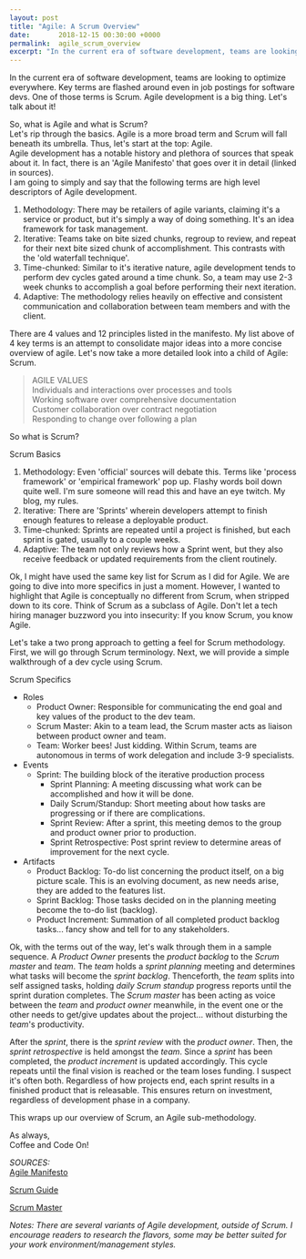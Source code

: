 ```yaml
---
layout: post
title: "Agile: A Scrum Overview"
date:       2018-12-15 00:30:00 +0000
permalink:  agile_scrum_overview
excerpt: "In the current era of software development, teams are looking to optimize everywhere. Key terms are flashed around even in job postings for software devs. One of those terms is Scrum. Agile development is a big thing. Let's talk about it!"
---
```

 
In the current era of software development, teams are looking to optimize everywhere. Key terms are flashed around even in job postings for software devs. One of those terms is Scrum. Agile development is a big thing. Let's talk about it!

So, what is Agile and what is Scrum?  
Let's rip through the basics. Agile is a more broad term and Scrum will fall beneath its umbrella. Thus, let's start at the top: Agile.  
Agile development has a notable history and plethora of sources that speak about it. In fact, there is an 'Agile Manifesto' that goes over it in detail (linked in sources).  
I am going to simply and say that the following terms are high level descriptors of Agile development.

1. Methodology: There may be retailers of agile variants, claiming it's a service or product, but it's simply a way of doing something. It's an idea framework for task management. 
2. Iterative: Teams take on bite sized chunks, regroup to review, and repeat for their next bite sized chunk of accomplishment. This contrasts with the 'old waterfall technique'. 
3. Time-chunked: Similar to it's iterative nature, agile development tends to perform dev cycles gated around a time chunk. So, a team may use 2-3 week chunks to accomplish a goal before performing their next iteration. 
4. Adaptive: The methodology relies heavily on effective and consistent communication and collaboration between team members and with the client. 

There are 4 values and 12 principles listed in the manifesto. My list above of 4 key terms is an attempt to consolidate major ideas into a more concise overview of agile. Let's now take a more detailed look into a child of Agile: Scrum.

>AGILE VALUES  
>Individuals and interactions over processes and tools  
>Working software over comprehensive documentation  
>Customer collaboration over contract negotiation  
>Responding to change over following a plan

So what is Scrum? 

Scrum Basics
1. Methodology: Even 'official' sources will debate this. Terms like 'process framework' or 'empirical framework' pop up. Flashy words boil down quite well. I'm sure someone will read this and have an eye twitch. My blog, my rules.
2. Iterative: There are 'Sprints' wherein developers attempt to finish enough features to release a deployable product.
3. Time-chunked: Sprints are repeated until a project is finished, but each sprint is gated, usually to a couple weeks.
4. Adaptive: The team not only reviews how a Sprint went, but they also receive feedback or updated requirements from the client routinely.

Ok, I might have used the same key list for Scrum as I did for Agile. We are going to dive into more specifics in just a moment. However, I wanted to highlight that Agile is conceptually no different from Scrum, when stripped down to its core. Think of Scrum as a subclass of Agile. Don't let a tech hiring manager buzzword you into insecurity: If you know Scrum, you know Agile. 

Let's take a two prong approach to getting a feel for Scrum methodology. First, we will go through Scrum terminology. Next, we will provide a simple walkthrough of a dev cycle using Scrum. 

Scrum Specifics
* Roles
  * Product Owner: Responsible for communicating the end goal and key values of the product to the dev team.
  * Scrum Master: Akin to a team lead, the Scrum master acts as liaison between product owner and team.
  * Team: Worker bees! Just kidding. Within Scrum, teams are autonomous in terms of work delegation and include 3-9 specialists.
* Events
  * Sprint: The building block of the iterative production process
    * Sprint Planning: A meeting discussing what work can be accomplished and how it will be done. 
    * Daily Scrum/Standup: Short meeting about how tasks are progressing or if there are complications. 
    * Sprint Review: After a sprint, this meeting demos to the group and product owner prior to production.
    * Sprint Retrospective: Post sprint review to determine areas of improvement for the next cycle. 
* Artifacts
  * Product Backlog: To-do list concerning the product itself, on a big picture scale. This is an evolving document, as new needs arise, they are added to the features list.
  * Sprint Backlog: Those tasks decided on in the planning meeting become the to-do list (backlog).
  * Product Increment: Summation of all completed product backlog tasks... fancy show and tell for to any stakeholders.

Ok, with the terms out of the way, let's walk through them in a sample sequence. A *Product Owner* presents the *product backlog* to the *Scrum master* and *team*. The *team* holds a *sprint planning* meeting and determines what tasks will become the *sprint backlog*. Thenceforth, the *team* splits into self assigned tasks, holding *daily Scrum standup* progress reports until the sprint duration completes. The *Scrum master* has been acting as voice between the *team* and *product owner* meanwhile, in the event one or the other needs to get/give updates about the project... without disturbing the *team*'s productivity. 

After the *sprint*, there is the *sprint review* with the *product owner*. Then, the *sprint retrospective* is held amongst the *team*. Since a *sprint* has been completed, the *product increment* is updated accordingly. This cycle repeats until the final vision is reached or the team loses funding. I suspect it's often both. Regardless of how projects end, each sprint results in a finished product that is releasable. This ensures return on investment, regardless of development phase in a company.    

This wraps up our overview of Scrum, an Agile sub-methodology. 

As always,  
Coffee and Code On!


*SOURCES:*  
[Agile Manifesto](https://agilemanifesto.org/)  

[Scrum Guide](https://www.scrumguides.org/scrum-guide.html)

[Scrum Master](https://www.atlassian.com/agile/scrum/scrum-master)

*Notes: There are several variants of Agile development, outside of Scrum. I encourage readers to research the flavors, some may be better suited for your work environment/management styles.*